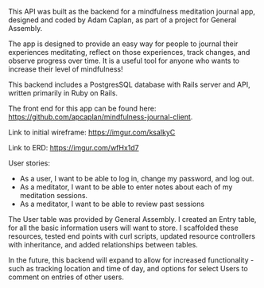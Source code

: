 This API was built as the backend for a mindfulness meditation journal app, designed and coded by Adam Caplan, as part of a project for General Assembly.

The app is designed to provide an easy way for people to journal their experiences meditating, reflect on those experiences, track changes, and observe progress over time. It is a useful tool for anyone who wants to increase their level of mindfulness!

This backend includes a PostgresSQL database with Rails server and API, written primarily in Ruby on Rails.

The front end for this app can be found here: https://github.com/apcaplan/mindfulness-journal-client.

Link to initial wireframe: https://imgur.com/ksaIkyC

Link to ERD: https://imgur.com/wfHx1d7

User stories:
- As a user, I want to be able to log in, change my password, and log out.
- As a meditator, I want to be able to enter notes about each of my meditation sessions.
- As a meditator, I want to be able to review past sessions

The User table was provided by General Assembly. I created an Entry table, for all the basic information users will want to store. I scaffolded these resources, tested end points with curl scripts, updated resource controllers with inheritance, and added relationships between tables.

In the future, this backend will expand to allow for increased functionality - such as tracking location and time of day, and options for select Users to comment on entries of other users.
